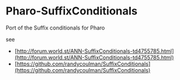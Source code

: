 # Pharo-SuffixConditionals
Port of the Suffix conditionals for Pharo

see 
- [http://forum.world.st/ANN-SuffixConditionals-td4755785.html](http://forum.world.st/ANN-SuffixConditionals-td4755785.html)
- [https://github.com/randycoulman/SuffixConditionals](https://github.com/randycoulman/SuffixConditionals)
